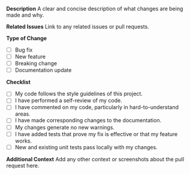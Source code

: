 **Description**
A clear and concise description of what changes are being made and why.

**Related Issues**
Link to any related issues or pull requests.

**Type of Change**
- [ ] Bug fix
- [ ] New feature
- [ ] Breaking change
- [ ] Documentation update

**Checklist**
- [ ] My code follows the style guidelines of this project.
- [ ] I have performed a self-review of my code.
- [ ] I have commented on my code, particularly in hard-to-understand areas.
- [ ] I have made corresponding changes to the documentation.
- [ ] My changes generate no new warnings.
- [ ] I have added tests that prove my fix is effective or that my feature works.
- [ ] New and existing unit tests pass locally with my changes.

**Additional Context**
Add any other context or screenshots about the pull request here.
